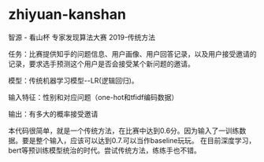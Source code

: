 # zhiyuan-kanshan
智源 - 看山杯 专家发现算法大赛 2019-传统方法

任务：比赛提供知乎的问题信息、用户画像、用户回答记录，以及用户接受邀请的记录，要求选手预测这个用户是否会接受某个新问题的邀请。

模型：传统机器学习模型--LR(逻辑回归)。

输入特征：性别和对应问题（one-hot和tfidf编码数据）

输出：有多大的概率接受邀请   

本代码很简单，就是一个传统方法，在比赛中达到0.6分。因为输入了一训练数据。要是整个输入，应该可以达到0.7.可以当作baseline玩玩。
在目前深度学习，bert等预训练模型统治的时代。尝试传统方法，练练手也不错。
